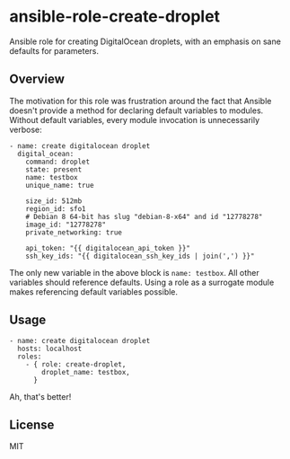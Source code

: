 # ansible-role-create-droplet
Ansible role for creating DigitalOcean droplets,
with an emphasis on sane defaults for parameters.

## Overview
The motivation for this role was frustration around the fact that
Ansible doesn't provide a method for declaring default variables
to modules. Without default variables, every module invocation
is unnecessarily verbose:

```
- name: create digitalocean droplet
  digital_ocean:
    command: droplet
    state: present
    name: testbox
    unique_name: true

    size_id: 512mb
    region_id: sfo1
    # Debian 8 64-bit has slug "debian-8-x64" and id "12778278"
    image_id: "12778278"
    private_networking: true

    api_token: "{{ digitalocean_api_token }}"
    ssh_key_ids: "{{ digitalocean_ssh_key_ids | join(',') }}"
```

The only new variable in the above block is `name: testbox`.
All other variables should reference defaults. Using a role
as a surrogate module makes referencing default variables possible.

## Usage

```
- name: create digitalocean droplet
  hosts: localhost
  roles:
    - { role: create-droplet,
        droplet_name: testbox,
      }
```
Ah, that's better!

## License
MIT
